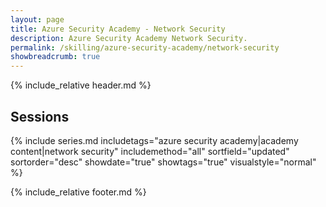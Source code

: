 ```yaml
---
layout: page
title: Azure Security Academy - Network Security
description: Azure Security Academy Network Security.
permalink: /skilling/azure-security-academy/network-security
showbreadcrumb: true
---
```


{% include_relative header.md %}

## Sessions

{% include series.md 
    includetags="azure security academy|academy content|network security" includemethod="all" 
    sortfield="updated" sortorder="desc" showdate="true" showtags="true"
    visualstyle="normal"
%}

{% include_relative footer.md %}